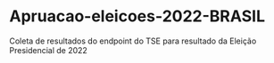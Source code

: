 # Apruacao-eleicoes-2022-BRASIL
 Coleta de resultados do endpoint do TSE para resultado da Eleição Presidencial de 2022
